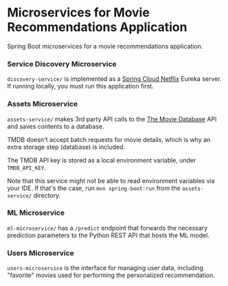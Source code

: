 # Microservices for Movie Recommendations Application  

Spring Boot microservices for a movie recommendations application.  

### Service Discovery Microservice  

`discovery-service/` is implemented as a [Spring Cloud Netflix](https://cloud.spring.io/spring-cloud-netflix/reference/html/) Eureka server. If running locally, you must run this application first.  

### Assets Microservice  

`assets-service/` makes 3rd party API calls to the [The Movie Database](https://www.themoviedb.org/documentation/api?language=en-US) API and saves contents to a database.  

TMDB doesn't accept batch requests for movie details, which is why an extra storage step (database) is included.  

The TMDB API key is stored as a local environment variable, under `TMDB_API_KEY`.  

Note that this service might not be able to read environment variables via your IDE. If that's the case, run `mvn spring-boot:run` from the `assets-service/` directory.  

### ML Microservice    

`ml-microservice/` has a `/predict` endpoint that forwards the necessary prediction parameters to the Python REST API that hosts the ML model.  

### Users Microservice  

`users-microservice` is the interface for managing user data, including "favorite" movies used for performing the personalized recommendation.  

